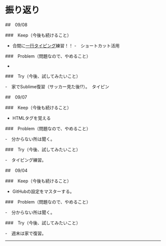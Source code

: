# 振り返り

##　09/08

###　Keep（今後も続けること）

- 合間に<a href="http://www.seikoutyping.com/index.php?shosinshatyping">一行タイピング</a>練習！！
-　ショートカット活用

###　Problem（問題なので、やめること）

-

###　Try（今後、試してみたいこと）

-　家でSublime復習（サッカー見た後!?）。　タイピン


##　09/07

###　Keep（今後も続けること）

- HTMLタグを覚える

###　Problem（問題なので、やめること）

-　分からない所は聞く。

###　Try（今後、試してみたいこと）

-　タイピング練習。



##　09/04

###　Keep（今後も続けること）

- GitHubの設定をマスターする。

###　Problem（問題なので、やめること）

-　分からない所は聞く。

###　Try（今後、試してみたいこと）

-　週末は家で復習。

---